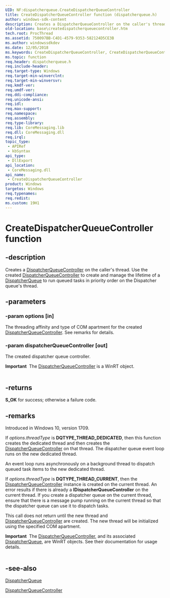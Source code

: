 ```yaml
---
UID: NF:dispatcherqueue.CreateDispatcherQueueController
title: CreateDispatcherQueueController function (dispatcherqueue.h)
author: windows-sdk-content
description: Creates a DispatcherQueueController on the caller's thread. Use the created DispatcherQueueController to create and manage the lifetime of a DispatcherQueue to run queued tasks in priority order on the Dispatcher queue's thread.
old-location: base\createdispatcherqueuecontroller.htm
tech.root: ProcThread
ms.assetid: 750097BB-C4D1-4579-9353-582124D5CE3B
ms.author: windowssdkdev
ms.date: 12/05/2018
ms.keywords: CreateDispatcherQueueController, CreateDispatcherQueueController function, base.createdispatcherqueuecontroller, dispatcherqueue/CreateDispatcherQueueController
ms.topic: function
req.header: dispatcherqueue.h
req.include-header: 
req.target-type: Windows
req.target-min-winverclnt: 
req.target-min-winversvr: 
req.kmdf-ver: 
req.umdf-ver: 
req.ddi-compliance: 
req.unicode-ansi: 
req.idl: 
req.max-support: 
req.namespace: 
req.assembly: 
req.type-library: 
req.lib: CoreMessaging.lib
req.dll: CoreMessaging.dll
req.irql: 
topic_type:
 - APIRef
 - kbSyntax
api_type:
 - DllExport
api_location:
 - CoreMessaging.dll
api_name:
 - CreateDispatcherQueueController
product: Windows
targetos: Windows
req.typenames: 
req.redist: 
ms.custom: 19H1
---
```


# CreateDispatcherQueueController function


## -description


Creates a <a href="https://docs.microsoft.com/uwp/api/windows.system.dispatcherqueuecontroller">DispatcherQueueController</a> on the caller's thread. Use the created <a href="https://docs.microsoft.com/uwp/api/windows.system.dispatcherqueuecontroller">DispatcherQueueController</a> to create and manage the lifetime of a <a href="https://docs.microsoft.com/uwp/api/windows.system.dispatcherqueue">DispatcherQueue</a> to run queued tasks in priority order on the Dispatcher queue's thread.


## -parameters




### -param options [in]

The threading affinity and type of COM apartment for the created <a href="https://docs.microsoft.com/uwp/api/windows.system.dispatcherqueuecontroller">DispatcherQueueController</a>. See remarks for details.


### -param dispatcherQueueController [out]

The created dispatcher queue controller. 

<div class="alert"><b>Important</b>  The <a href="https://docs.microsoft.com/uwp/api/windows.system.dispatcherqueuecontroller">DispatcherQueueController</a> is a WinRT object.</div>
<div> </div>

## -returns



<b>S_OK</b> for success; otherwise a failure code.




## -remarks



Introduced in Windows 10, version 1709.

 If  <i>options.threadType</i> is <b>DQTYPE_THREAD_DEDICATED</b>, then this function  creates the dedicated thread and then creates the  <a href="https://docs.microsoft.com/uwp/api/windows.system.dispatcherqueuecontroller">DispatcherQueueController</a> on that thread. The dispatcher queue event loop runs on the new dedicated thread.

An event loop runs asynchronously on a background thread to dispatch
queued task items to the new dedicated thread.

 If <i>options.threadType</i> is  <b>DQTYPE_THREAD_CURRENT</b>, then the <a href="https://docs.microsoft.com/uwp/api/windows.system.dispatcherqueuecontroller">DispatcherQueueController</a> instance is created on the current thread. An error results if there is already 
a <b>IDispatcherQueueController</b> on the current thread. If you create a dispatcher queue on the current thread, ensure that there is a message pump running on the current thread so that the dispatcher queue can use it to dispatch tasks.

This call does not return until the new thread and <a href="https://docs.microsoft.com/uwp/api/windows.system.dispatcherqueuecontroller">DispatcherQueueController</a> are created. The new thread will be initialized using the specified COM apartment.

<div class="alert"><b>Important</b>  The <a href="https://docs.microsoft.com/uwp/api/windows.system.dispatcherqueuecontroller">DispatcherQueueController</a>, and its associated <a href="https://docs.microsoft.com/uwp/api/windows.system.dispatcherqueue">DispatcherQueue</a>, are WinRT objects. See their documentation for usage details.</div>
<div> </div>



## -see-also




<a href="https://docs.microsoft.com/uwp/api/windows.system.dispatcherqueue">DispatcherQueue</a>



<a href="https://docs.microsoft.com/uwp/api/windows.system.dispatcherqueuecontroller">DispatcherQueueController</a>
 

 


